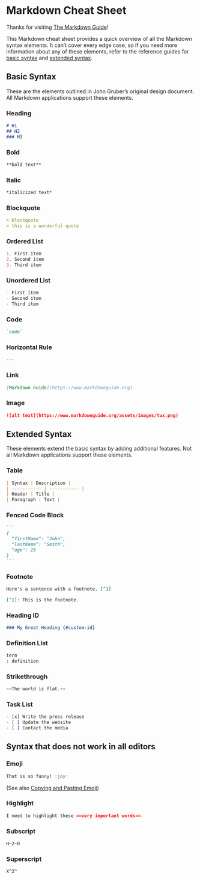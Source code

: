 # Markdown Cheat Sheet

Thanks for visiting [The Markdown Guide](https://www.markdownguide.org)!

This Markdown cheat sheet provides a quick overview of all the Markdown syntax elements. It can’t cover every edge case, so if you need more information about any of these elements, refer to the reference guides for [basic syntax](https://www.markdownguide.org/basic-syntax) and [extended syntax](https://www.markdownguide.org/extended-syntax).

## Basic Syntax

These are the elements outlined in John Gruber’s original design document. All Markdown applications support these elements.

### Heading

```markdown
# H1
## H2
### H3
```

### Bold

```markdown
**bold text**
```

### Italic

```markdown
*italicized text*
```

### Blockquote

```markdown
> blockquote
> this is a wonderful quote
```

### Ordered List

```markdown
1. First item
2. Second item
3. Third item
```

### Unordered List

```markdown
- First item
- Second item
- Third item
```

### Code

```markdown
`code`
```

### Horizontal Rule

```markdown
---
```

### Link

```markdown
[Markdown Guide](https://www.markdownguide.org)
```

### Image

```markdown
![alt text](https://www.markdownguide.org/assets/images/tux.png)

```

## Extended Syntax

These elements extend the basic syntax by adding additional features. Not all Markdown applications support these elements.

### Table

```markdown
| Syntax | Description |
| ----------- | ----------- |
| Header | Title |
| Paragraph | Text |
```

### Fenced Code Block

````markdown
```
{
  "firstName": "John",
  "lastName": "Smith",
  "age": 25
}
```
````

### Footnote

```markdown
Here's a sentence with a footnote. [^1]

[^1]: This is the footnote.
```

### Heading ID

```markdown
### My Great Heading {#custom-id}
```

### Definition List

```markdown
term
: definition
```

### Strikethrough

```markdown
~~The world is flat.~~
```

### Task List

```markdown
- [x] Write the press release
- [ ] Update the website
- [ ] Contact the media
```

## Syntax that does not work in all editors

### Emoji

```markdown
That is so funny! :joy:
```

(See also [Copying and Pasting Emoji](https://www.markdownguide.org/extended-syntax/#copying-and-pasting-emoji))

### Highlight

```markdown
I need to highlight these ==very important words==.
```

### Subscript

```markdown
H~2~O
```

### Superscript

```markdown
X^2^
```
